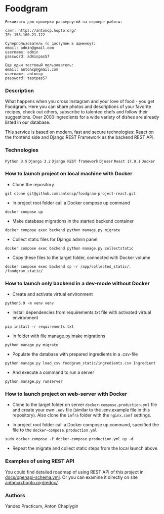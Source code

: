 # Foodgram
```
Реквизиты для проверки развернутой на сервере работы:

сайт: https://antoncp.hopto.org/
IP: 158.160.21.122

Суперпользователь (с доступом в админку):
email: admin@gmail.com
username: admin
password: adminpas57

Еще один тестовый пользователь:
email: antoncp@gmail.com
username: antoncp
password: testpas57 
``` 
### Description
What happens when you cross Instagram and your love of food - you get Foodgram. Here you can share photos and descriptions of your favorite recipes, check out others, subscribe to talented chefs and follow their suggestions. Over 2000 ingredients for a wide variety of dishes are already listed in our database.  

This service is based on modern, fast and secure technologies: React on the frontend side and Django REST Framework as the backend REST API.  
 
### Technologies
`Python 3.9`
`Django 3.2`
`Django REST framework`
`Djoser`
`React 17.0.1`
`Docker`

### How to launch project on local machine with Docker 
- Clone the repository
```
git clone git@github.com:antoncp/foodgram-project-react.git
``` 
- In project root folder call a Docker compose up command
```
docker compose up
``` 
- Make database migrations in the started backend container
```
docker compose exec backend python manage.py migrate
``` 
- Collect static files for Django admin panel
```
docker compose exec backend python manage.py collectstatic
``` 
- Copy these files to the target folder, connected with Docker volume
```
docker compose exec backend cp -r /app/collected_static/. /foodgram_static/
``` 

### How to launch only backend in a dev-mode without Docker
- Create and activate virtual environment
```
python3.9 -m venv venv
``` 
- Install dependencies from requirements.txt file with activated virtual environment
```
pip install -r requirements.txt
``` 
- In folder with file manage.py make migrations
```
python manage.py migrate
``` 
- Populate the database with prepared ingredients in a .csv-file
```
python manage.py load_csv foodgram_static/ingredients.csv Ingredient
```
- And execute a command to run a server
```
python manage.py runserver
```

### How to launch project on web-server with Docker 
- Clone to the target folder on server `docker-compose.production.yml` file and create your own `.env` file (similar to the .env.example file in this repository). Also clone the `infra` folder with the `nginx.conf` settings.

- In project root folder call a Docker compose up command, specified the file to the `docker-compose.production.yml`
```
sudo docker compose -f docker-compose.production.yml up -d
``` 
- Repeat the migrate and collect static steps from the local launch above.
### Examples of using REST API
You could find detailed roadmap of using REST API of this project in [docs/openapi-schema.yml](https://github.com/antoncp/foodgram-project-react/blob/master/docs/openapi-schema.yml). Or you can examine it directly on site [antoncp.hopto.org/redoc/](https://antoncp.hopto.org/redoc/).

### Authors
Yandex Practicum, Anton Chaplygin

